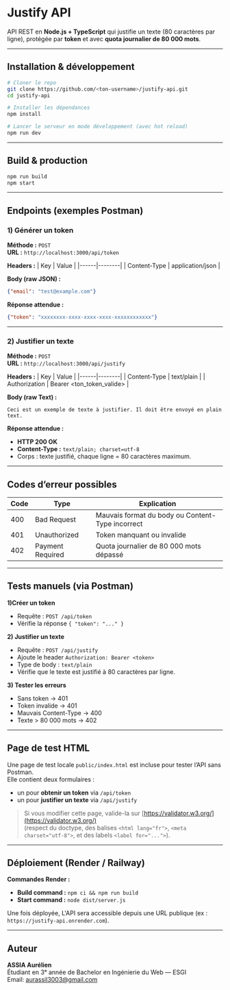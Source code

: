 # Justify API

API REST en **Node.js + TypeScript** qui justifie un texte (80 caractères par ligne), protégée par **token** et avec **quota journalier de 80 000 mots**.

---

## Installation & développement

```bash
# Cloner le repo
git clone https://github.com/<ton-username>/justify-api.git
cd justify-api

# Installer les dépendances
npm install

# Lancer le serveur en mode développement (avec hot reload)
npm run dev
```

---

## Build & production

```bash
npm run build
npm start
```

---

## Endpoints (exemples Postman)

### 1) Générer un token

**Méthode :** `POST`  
**URL :** `http://localhost:3000/api/token`  

**Headers :**
| Key | Value |
|------|--------|
| Content-Type | application/json |

**Body (raw JSON) :**
```json
{"email": "test@example.com"}
```

**Réponse attendue :**
```json
{"token": "xxxxxxxx-xxxx-xxxx-xxxx-xxxxxxxxxxxx"}
```

---

### 2) Justifier un texte

**Méthode :** `POST`  
**URL :** `http://localhost:3000/api/justify`  

**Headers :**
| Key | Value |
|------|--------|
| Content-Type | text/plain |
| Authorization | Bearer <ton_token_valide> |

**Body (raw Text) :**
```
Ceci est un exemple de texte à justifier. Il doit être envoyé en plain text.
```

**Réponse attendue :**
- **HTTP 200 OK**
- **Content-Type :** `text/plain; charset=utf-8`
- Corps : texte justifié, chaque ligne = 80 caractères maximum.

---

## Codes d’erreur possibles

| Code | Type | Explication |
|------|------|--------------|
| 400 | Bad Request | Mauvais format du body ou Content-Type incorrect |
| 401 | Unauthorized | Token manquant ou invalide |
| 402 | Payment Required | Quota journalier de 80 000 mots dépassé |

---

## Tests manuels (via Postman)

 **1)Créer un token**
- Requête : `POST /api/token`
- Vérifie la réponse `{ "token": "..." }`

 **2) Justifier un texte**
- Requête : `POST /api/justify`
- Ajoute le header `Authorization: Bearer <token>`  
- Type de body : `text/plain`
- Vérifie que le texte est justifié à 80 caractères par ligne.

**3) Tester les erreurs**
- Sans token → 401  
- Token invalide → 401  
- Mauvais Content-Type → 400  
- Texte > 80 000 mots → 402  

---

## Page de test HTML 

Une page de test locale `public/index.html` est incluse pour tester l’API sans Postman.  
Elle contient deux formulaires :
- un pour **obtenir un token** via `/api/token`
- un pour **justifier un texte** via `/api/justify`

> Si vous modifier cette page, valide-la sur [https://validator.w3.org/](https://validator.w3.org/)  
> (respect du doctype, des balises `<html lang="fr">`, `<meta charset="utf-8">`, et des labels `<label for="...">`).

---

## Déploiement (Render / Railway)

**Commandes Render :**
- **Build command :** `npm ci && npm run build`
- **Start command :** `node dist/server.js`

Une fois déployée, L'API sera accessible depuis une URL publique (ex : `https://justify-api.onrender.com`).

---

## Auteur

**ASSIA Aurélien**  
Étudiant en 3ᵉ année de Bachelor en Ingénierie du Web — ESGI  
Email: aurassil3003@gmail.com



